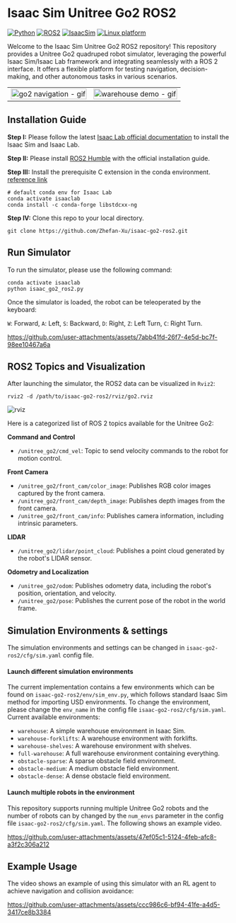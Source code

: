 #  Isaac Sim Unitree Go2 ROS2
[![Python](https://img.shields.io/badge/python-3.10-blue.svg)](https://docs.python.org/3/whatsnew/3.10.html)
[![ROS2](https://img.shields.io/badge/ROS2-Humble-orange.svg)](https://docs.ros.org/en/humble/index.html)
[![IsaacSim](https://img.shields.io/badge/IsaacSim-4.2.0-red.svg)](https://docs.omniverse.nvidia.com/isaacsim/latest/overview.html)
[![Linux platform](https://img.shields.io/badge/platform-Ubuntu--22.04-green.svg)](https://releases.ubuntu.com/22.04/)

Welcome to the Isaac Sim Unitree Go2 ROS2 repository! This repository provides a Unitree Go2 quadruped robot simulator, leveraging the powerful Isaac Sim/Isaac Lab framework and integrating seamlessly with a ROS 2 interface. It offers a flexible platform for testing navigation, decision-making, and other autonomous tasks in various scenarios.
<table>
  <tr>
    <td><img src="https://github.com/user-attachments/assets/8a3fb64a-966c-43f1-9124-f95ba060adff" alt="go2 navigation - gif" style="width: 100%;"></td>
    <td><img src="https://github.com/user-attachments/assets/e8aab9ea-a7aa-4d31-9c12-65e0b0159ac3" alt="warehouse demo - gif" style="width: 100%;"></td>
  </tr>
</table>

## Installation Guide
**Step I:** Please follow the latest [Isaac Lab official documentation](https://isaac-sim.github.io/IsaacLab/main/source/setup/installation/binaries_installation.html) to install the Isaac Sim and Isaac Lab.

**Step II:** Please install [ROS2 Humble](https://docs.ros.org/en/humble/index.html) with the official installation guide.

**Step III:** Install the prerequisite C extension in the conda environment. [reference link](https://stackoverflow.com/questions/58424974/anaconda-importerror-usr-lib64-libstdc-so-6-version-glibcxx-3-4-21-not-fo)
```
# default conda env for Isaac Lab
conda activate isaaclab      
conda install -c conda-forge libstdcxx-ng
```

**Step IV:** Clone this repo to your local directory.
```
git clone https://github.com/Zhefan-Xu/isaac-go2-ros2.git
```

## Run Simulator 
To run the simulator, please use the following command:
```
conda activate isaaclab
python isaac_go2_ros2.py
```
Once the simulator is loaded, the robot can be teleoperated by the keyboard:

```W```: Forward, ```A```: Left, ```S```: Backward, ```D```: Right, ```Z```: Left Turn, ```C```: Right Turn.


https://github.com/user-attachments/assets/7abb41fd-26f7-4e5d-bc7f-98ee10467a6a


## ROS2 Topics and Visualization
After launching the simulator, the ROS2 data can be visualized in ```Rviz2```:
```
rviz2 -d /path/to/isaac-go2-ros2/rviz/go2.rviz
```
![rviz](https://github.com/user-attachments/assets/946b6a31-b52a-4153-b337-846087fc2b7d)

Here is a categorized list of ROS 2 topics available for the Unitree Go2:

**Command and Control**  
- `/unitree_go2/cmd_vel`:  Topic to send velocity commands to the robot for motion control.

**Front Camera**  
- `/unitree_go2/front_cam/color_image`: Publishes RGB color images captured by the front camera.
- `/unitree_go2/front_cam/depth_image`: Publishes depth images from the front camera.
- `/unitree_go2/front_cam/info`: Publishes camera information, including intrinsic parameters.

**LIDAR**  
- `/unitree_go2/lidar/point_cloud`:  Publishes a point cloud generated by the robot's LIDAR sensor.

**Odometry and Localization**  
- `/unitree_go2/odom`:  Publishes odometry data, including the robot's position, orientation, and velocity.
- `/unitree_go2/pose`:  Publishes the current pose of the robot in the world frame.


## Simulation Environments & settings
The simulation environments and settings can be changed in ```isaac-go2-ros2/cfg/sim.yaml``` config file. 

#### Launch different simulation environments
The current implementation contains a few environments which can be found on ```isaac-go2-ros2/env/sim_env.py```, which follows standard Isaac Sim method for importing USD environments. To change the environment, please change the ```env_name``` in the config file ```isaac-go2-ros2/cfg/sim.yaml```. Current available environments:
- ```warehouse```: A simple warehouse environment in Isaac Sim.
- ```warehouse-forklifts```: A warehouse environment with forklifts.
- ```warehouse-shelves```: A warehouse environment with shelves.
- ```full-warehouse```: A full warehouse environment containing everything.
- ```obstacle-sparse```: A sparse obstacle field environment.
- ```obstacle-medium```: A  medium obstacle field environment.
- ```obstacle-dense```: A dense obstacle field environment.


#### Launch multiple robots in the environment
This repository supports running multiple Unitree Go2 robots and the number of robots can by changed by the ```num_envs``` parameter in the config file ```isaac-go2-ros2/cfg/sim.yaml```. The following shows an example video.

https://github.com/user-attachments/assets/47ef05c1-5124-4feb-afc8-a3f2c306a212




## Example Usage
The video shows an example of using this simulator with an RL agent to achieve navigation and collision avoidance:


https://github.com/user-attachments/assets/ccc986c6-bf94-41fe-a4d5-3417ce8b3384





